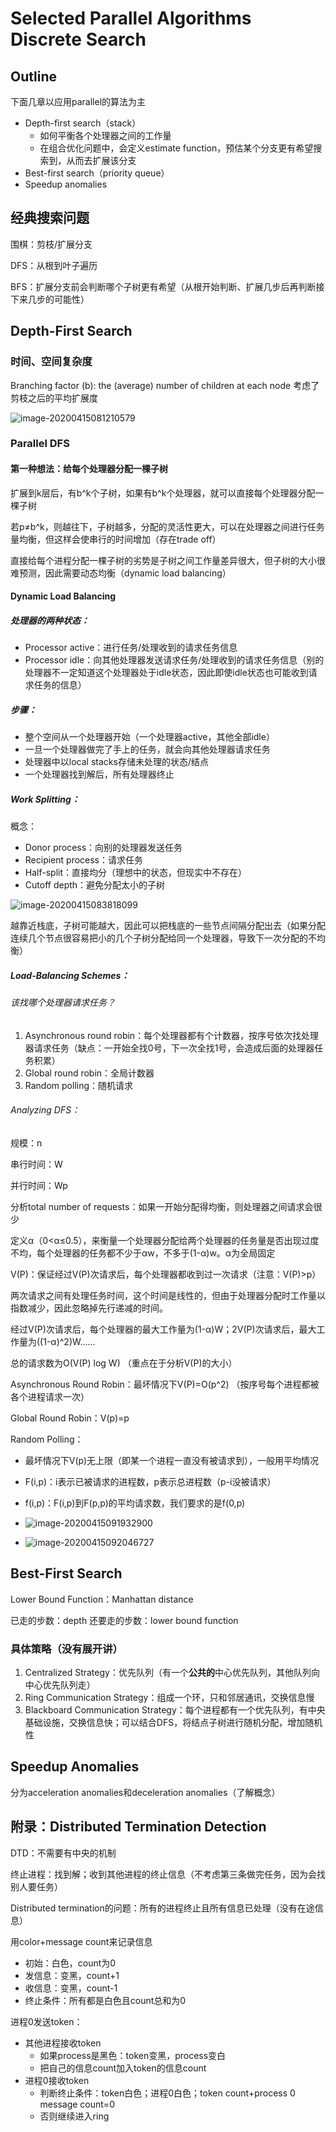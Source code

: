 # Selected Parallel Algorithms Discrete Search

## Outline

下面几章以应用parallel的算法为主

- Depth-first search（stack）
  - 如何平衡各个处理器之间的工作量
  - 在组合优化问题中，会定义estimate function，预估某个分支更有希望搜索到，从而去扩展该分支
- Best-first search（priority queue）
- Speedup anomalies

## 经典搜索问题

围棋：剪枝/扩展分支

DFS：从根到叶子遍历

BFS：扩展分支前会判断哪个子树更有希望（从根开始判断、扩展几步后再判断接下来几步的可能性）

## Depth-First Search

### 时间、空间复杂度

Branching factor (b): the (average) number of children at each node 考虑了剪枝之后的平均扩展度

![image-20200415081210579](./typora-user-images/image-20200415081210579.png)

### Parallel DFS

#### 第一种想法：给每个处理器分配一棵子树

扩展到k层后，有b^k个子树，如果有b^k个处理器，就可以直接每个处理器分配一棵子树

若p≠b^k，则越往下，子树越多，分配的灵活性更大，可以在处理器之间进行任务量均衡，但这样会使串行的时间增加（存在trade off）

直接给每个进程分配一棵子树的劣势是子树之间工作量差异很大，但子树的大小很难预测，因此需要动态均衡（dynamic load balancing）

#### Dynamic Load Balancing

##### 处理器的两种状态：

- Processor active：进行任务/处理收到的请求任务信息
- Processor idle：向其他处理器发送请求任务/处理收到的请求任务信息（别的处理器不一定知道这个处理器处于idle状态，因此即使idle状态也可能收到请求任务的信息）

##### 步骤：

- 整个空间从一个处理器开始（一个处理器active，其他全部idle）
- 一旦一个处理器做完了手上的任务，就会向其他处理器请求任务
- 处理器中以local stacks存储未处理的状态/结点
- 一个处理器找到解后，所有处理器终止

##### Work Splitting：

概念：

- Donor process：向别的处理器发送任务
- Recipient process：请求任务
- Half-split：直接均分（理想中的状态，但现实中不存在）
- Cutoff depth：避免分配太小的子树

![image-20200415083818099](./typora-user-images/image-20200415083818099.png)

越靠近栈底，子树可能越大，因此可以把栈底的一些节点间隔分配出去（如果分配连续几个节点很容易把小的几个子树分配给同一个处理器，导致下一次分配的不均衡）

##### Load-Balancing Schemes：

###### 该找哪个处理器请求任务？

1. Asynchronous round robin：每个处理器都有个计数器，按序号依次找处理器请求任务（缺点：一开始全找0号，下一次全找1号，会造成后面的处理器任务积累）
2. Global round robin：全局计数器
3. Random polling：随机请求

###### Analyzing DFS：

规模：n

串行时间：W

并行时间：Wp

分析total number of requests：如果一开始分配得均衡，则处理器之间请求会很少

定义α（0<α≤0.5），来衡量一个处理器分配给两个处理器的任务量是否出现过度不均，每个处理器的任务都不少于αw，不多于(1-α)w。α为全局固定

V(P)：保证经过V(P)次请求后，每个处理器都收到过一次请求（注意：V(P)>p）

两次请求之间有处理任务时间，这个时间是线性的，但由于处理器分配时工作量以指数减少，因此忽略掉先行递减的时间。

经过V(P)次请求后，每个处理器的最大工作量为(1-α)W；2V(P)次请求后，最大工作量为((1-α)^2)W……

总的请求数为O(V(P) log W)		（重点在于分析V(P)的大小）

Asynchronous Round Robin：最坏情况下V(P)=O(p^2)	（按序号每个进程都被各个进程请求一次）

Global Round Robin：V(p)=p

Random Polling：

- 最坏情况下V(p)无上限（即某一个进程一直没有被请求到），一般用平均情况
- F(i,p)：i表示已被请求的进程数，p表示总进程数（p-i没被请求）
- f(i,p)：F(i,p)到F(p,p)的平均请求数，我们要求的是f(0,p)
- ![image-20200415091932900](./typora-user-images/image-20200415091932900.png)

- ![image-20200415092046727](./typora-user-images/image-20200415092046727.png)

## Best-First Search

Lower Bound Function：Manhattan distance

已走的步数：depth	还要走的步数：lower bound function

### 具体策略（没有展开讲）

1. Centralized Strategy：优先队列（有一个**公共的**中心优先队列，其他队列向中心优先队列走）
2. Ring Communication Strategy：组成一个环，只和邻居通讯，交换信息慢
3. Blackboard Communication Strategy：每个进程都有一个优先队列，有中央基础设施，交换信息快；可以结合DFS，将结点子树进行随机分配，增加随机性

## Speedup Anomalies

分为acceleration anomalies和deceleration anomalies（了解概念）

## 附录：Distributed Termination Detection

DTD：不需要有中央的机制

终止进程：找到解；收到其他进程的终止信息（不考虑第三条做完任务，因为会找别人要任务）

Distributed termination的问题：所有的进程终止且所有信息已处理（没有在途信息）

用color+message count来记录信息

- 初始：白色，count为0
- 发信息：变黑，count+1
- 收信息：变黑，count-1
- 终止条件：所有都是白色且count总和为0

进程0发送token：

- 其他进程接收token
  - 如果process是黑色：token变黑，process变白
  - 把自己的信息count加入token的信息count
- 进程0接收token
  - 判断终止条件：token白色；进程0白色；token count+process 0 message count=0
  - 否则继续进入ring



